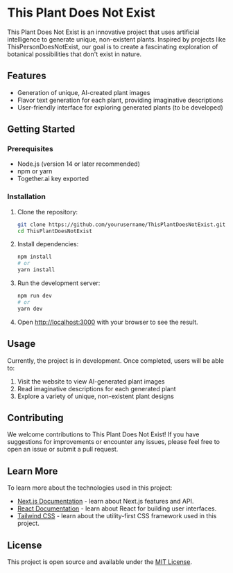 # This Plant Does Not Exist

This Plant Does Not Exist is an innovative project that uses artificial intelligence to generate unique, non-existent plants. Inspired by projects like ThisPersonDoesNotExist, our goal is to create a fascinating exploration of botanical possibilities that don't exist in nature.

## Features

- Generation of unique, AI-created plant images
- Flavor text generation for each plant, providing imaginative descriptions
- User-friendly interface for exploring generated plants (to be developed)

## Getting Started

### Prerequisites

- Node.js (version 14 or later recommended)
- npm or yarn
- Together.ai key exported

### Installation

1. Clone the repository:

   ```bash
   git clone https://github.com/yourusername/ThisPlantDoesNotExist.git
   cd ThisPlantDoesNotExist
   ```

2. Install dependencies:

   ```bash
   npm install
   # or
   yarn install
   ```

3. Run the development server:

   ```bash
   npm run dev
   # or
   yarn dev
   ```

4. Open [http://localhost:3000](http://localhost:3000) with your browser to see the result.

## Usage

Currently, the project is in development. Once completed, users will be able to:

1. Visit the website to view AI-generated plant images
2. Read imaginative descriptions for each generated plant
3. Explore a variety of unique, non-existent plant designs

## Contributing

We welcome contributions to This Plant Does Not Exist! If you have suggestions for improvements or encounter any issues, please feel free to open an issue or submit a pull request.

## Learn More

To learn more about the technologies used in this project:

- [Next.js Documentation](https://nextjs.org/docs) - learn about Next.js features and API.
- [React Documentation](https://reactjs.org/) - learn about React for building user interfaces.
- [Tailwind CSS](https://tailwindcss.com/) - learn about the utility-first CSS framework used in this project.

## License

This project is open source and available under the [MIT License](LICENSE).

